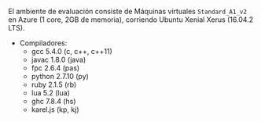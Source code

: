 El ambiente de evaluación consiste de Máquinas virtuales `Standard_A1_v2` en Azure (1 core, 2GB de memoria), corriendo Ubuntu Xenial Xerus (16.04.2 LTS).

* Compiladores:
  * gcc 5.4.0 (c, c++, c++11)
  * javac 1.8.0 (java)
  * fpc 2.6.4 (pas)
  * python 2.7.10 (py)
  * ruby 2.1.5 (rb)
  * lua 5.2 (lua)
  * ghc 7.8.4 (hs)
  * karel.js (kp, kj)